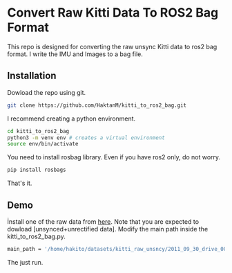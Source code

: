 # Convert Raw Kitti Data To ROS2 Bag Format
This repo is designed for converting the raw unsync Kitti data to ros2 bag format. I write the IMU and Images to a bag file. 

## Installation
Dowload the repo using git.
```sh
git clone https://github.com/HaktanM/kitti_to_ros2_bag.git
```
I recommend creating a python environment. 
```sh
cd kitti_to_ros2_bag
python3 -m venv env # creates a virtual environment
source env/bin/activate
```
You need to install rosbag library. Even if you have ros2 only, do not worry.
```sh
pip install rosbags
```
That's it.

## Demo
İnstall one of the raw data from [here](https://www.cvlibs.net/datasets/kitti/raw_data.php). Note that you are expected to dowload \[unsynced+unrectified data\]. Modify the main path inside the kitti_to_ros2_bag.py.
```sh
main_path = '/home/hakito/datasets/kitti_raw_unsncy/2011_09_30_drive_0028_extract/2011_09_30/2011_09_30_drive_0028_extract'
```
The just run.

